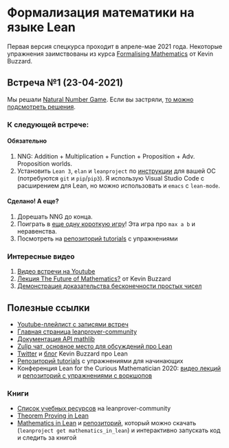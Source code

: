 # Формализация математики на языке Lean

Первая версия спецкурса проходит в апреле-мае 2021 года. Некоторые упражнения заимствованы из курса [Formalising Mathematics](https://github.com/ImperialCollegeLondon/formalising-mathematics) от Kevin Buzzard.

## Встреча №1 (23-04-2021)

Мы решали [Natural Number Game](http://wwwf.imperial.ac.uk/~buzzard/xena/natural_number_game/). Если вы застряли, [то можно подсмотреть решения](https://github.com/ImperialCollegeLondon/natural_number_game/blob/master/SOLUTIONS.md).

### К следующей встрече:
#### Обязательно
1. NNG: Addition + Multiplication + Function + Proposition + Adv. Proposition worlds.
2. Установить `Lean 3`, `elan` и `leanproject` по [инструкции](https://leanprover-community.github.io/get_started.html) для вашей ОС (потребуются `git` и `pip`/`pip3`). Я использую Visual Studio Code с расширением для Lean, но можно использовать и `emacs` с `lean-mode`.

#### Сделано! А еще?
1. Дорешать NNG до конца.
2. Поиграть в [еще одну короткую игру](http://wwwf.imperial.ac.uk/~buzzard/xena/max_minigame/)! Эта игра про `max a b` и неравенства.
3. Посмотреть на [репозиторий tutorials](https://github.com/leanprover-community/tutorials) с упражнениями

### Интересные видео
1. [Видео встречи на Youtube](https://www.youtube.com/watch?v=KGGCyUJr55A)
2. [Лекция The Future of Mathematics?](https://www.youtube.com/watch?v=Dp-mQ3HxgDE) от Kevin Buzzard 
3. [Демонстрация доказательства бесконечности простых чисел](https://www.youtube.com/watch?v=b59fpAJ8Mfs&list=PLlF-CfQhukNlxexiNJErGJd2dte_J1t1N&index=2)

## Полезные ссылки
* [Youtube-плейлист с записями встреч](https://www.youtube.com/playlist?list=PLlVmvffm-nlI8F9uiZ62pFyzjLvOkkYLU)
* [Главная страница leanprover-community](https://leanprover-community.github.io/)
* [Документация API mathlib](https://leanprover-community.github.io/mathlib_docs/)
* [Zulip чат, основное место для обсуждений про Lean](https://leanprover.zulipchat.com/#)
* [Twitter](https://twitter.com/xenaproject) и [блог](https://xenaproject.wordpress.com/) Kevin Buzzard про Lean
* [Репозиторий tutorials](https://github.com/leanprover-community/tutorials) с упражнениями для начинающих
* Конференция Lean for the Curious Mathematician 2020: [видео лекций](https://www.youtube.com/playlist?list=PLlF-CfQhukNlxexiNJErGJd2dte_J1t1N) и [репозиторий с упражнениями с воркшопов](https://github.com/leanprover-community/lftcm2020)

### Книги
* [Список учебных ресурсов](https://leanprover-community.github.io/learn.html) на leanprover-community
* [Theorem Proving in Lean](https://leanprover.github.io/theorem_proving_in_lean/)
* [Mathematics in Lean](https://leanprover-community.github.io/mathematics_in_lean/introduction.html#getting-started) и [репозиторий](https://github.com/leanprover-community/mathematics_in_lean), который можно скачать (`leanproject get mathematics_in_lean`) и интерактивно запускать код и следить за книгой